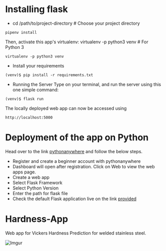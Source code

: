 
# Installing flask 
- cd /path/to/project-directory      # Choose your project directory
```
pipenv install
```
Then, activate this app's virtualenv: virtualenv -p python3 venv  # For Python 3
```
virtualenv -p python3 venv
```
- Install your requirements
```
(venv)$ pip install -r requirements.txt
```

- Running the Server
  Type on your terminal, and run the server using this one simple command:
```
(venv)$ flask run
```
The locally deployed web app can now be accessed using
```
http://localhost:5000
```

# Deployment of the app on Python 
Head over to the link [pythonanywhere](https://www.pythonanywhere.com/) and follow the below steps.
- Register and create a beginner account with pythonanywhere
- Dashboard will open after registration. Click on Web to view the web apps page.
- Create a web app
- Select Flask Framework
- Select Python Version
- Enter the path for flask file
- Check the default Flask application live on the link [provided](https://ayorinde.pythonanywhere.com/) 
# Hardness-App
Web app for Vickers Hardness Prediction for welded stainless steel.

![Imgur](https://imgur.com/xwhL9V9.png)

